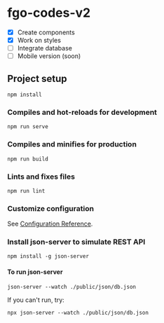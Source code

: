 # fgo-codes-v2

- [x] Create components
- [x] Work on styles
- [ ] Integrate database
- [ ] Mobile version (soon)

## Project setup

```
npm install
```

### Compiles and hot-reloads for development

```
npm run serve
```

### Compiles and minifies for production

```
npm run build
```

### Lints and fixes files

```
npm run lint
```

### Customize configuration

See [Configuration Reference](https://cli.vuejs.org/config/).

### Install json-server to simulate REST API

```
npm install -g json-server
```

#### To run json-server

```
json-server --watch ./public/json/db.json
```

If you can't run, try:

```
npx json-server --watch ./public/json/db.json
```
